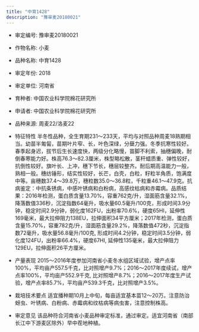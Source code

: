 ```yaml
---
title: "中育1428"
description: "豫审麦20180021"
---
```

* 审定编号:  豫审麦20180021

*  作物名称:  小麦

*  品种名称:  中育1428

*  审定年份:  2018

*  审定单位:  河南省

* 育种者:  中国农业科学院棉花研究所

*  申请者:  中国农业科学院棉花研究所

*  品种来源:  周麦22/洛麦22

*  特征特性
半冬性品种，全生育期231～233天，平均与对照品种周麦18熟期相当。幼苗半匍匐，苗期叶片窄、长，叶色深绿，分蘖力强。冬季抗寒性较好。春季起身迟，拔节后生长速度快，两级分化略慢，苗脚不利索，抽穗偏晚，耐倒春寒能力好。株高76.3～82.3厘米，株型略松散，茎秆蜡质重、弹性较好，抗倒性较好。旗叶长、上冲，穗下节长，穗层较整齐。耐后期高温能力一般，熟相一般。穗纺锤形，结实性较好，长芒，白壳，白粒，籽粒半角质，饱满度中等。亩穗数37.4～39.8万，穗粒数35.0～36.8粒，千粒重46.1～47.9克。抗病鉴定：中抗条锈病，中感叶锈病和白粉病，高感纹枯病和赤霉病。品质结果：2016年检测，蛋白质含量13.70%，容重762克/升，湿面筋含量32.1%，降落数值336秒，沉淀指数64毫升，吸水量60.5毫升/100克，形成时间3.9分钟，稳定时间2.9分钟，弱化度162FU，出粉率70.6%，硬度65HI，延伸性169毫米，最大拉伸阻力138EU，拉伸面积34平方厘米；2017年检测，蛋白质含量15.70%，容重782克/升，湿面筋含量29.2%，降落数值472秒，沉淀指数72毫升，吸水量56.8毫升/100克, 形成时间4.2分钟，稳定时间3.5分钟，弱化度124FU，出粉率66.4%，硬度67HI, 延伸性135毫米，最大拉伸阻力129EU，拉伸面积26平方厘米。

*  产量表现
2015～2016年度参加河南省小麦冬水组区域试验，增产点率100%，平均亩产557.5千克，比对照增产9.7%；2016～2017年度续试，增产点率100%，平均亩产552.9千克, 比对照增产8.7%；2016～2017年度生产试验，增产点率85.7%，平均亩产539.3千克，比对照增产3.5%。

*  栽培技术要点
适宜播种期10月上中旬，每亩适宜基本苗12～20万。注意防治蚜虫、叶锈病、白粉病、赤霉病和纹枯病等病虫害，注意控制株高。

*  审定意见
该品种符合河南省小麦品种审定标准，通过审定。适宜河南省（南部长江中下游麦区除外）早中茬地种植。
